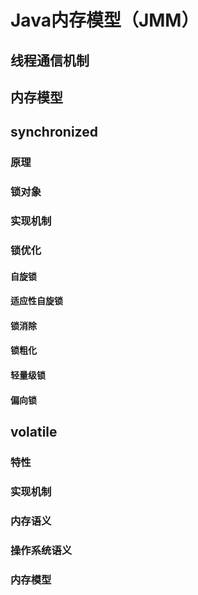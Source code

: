 # Java内存模型（JMM）
## 线程通信机制
## 内存模型
## synchronized
### 原理
### 锁对象
### 实现机制
### 锁优化
#### 自旋锁
#### 适应性自旋锁
#### 锁消除
#### 锁粗化
#### 轻量级锁
#### 偏向锁
## volatile
### 特性
### 实现机制
### 内存语义
### 操作系统语义
### 内存模型